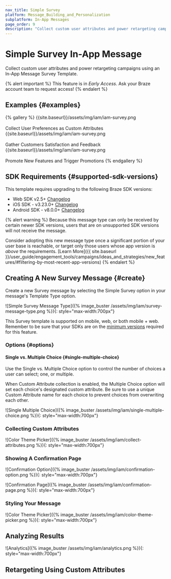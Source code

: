 ```yaml
---
nav_title: Simple Survey
platform: Message_Building_and_Personalization
subplatform: In-App Messages
page_order: 9
description: "Collect custom user attributes and power retargeting campaigns using an In-App Message Survey Template."
---
```


# Simple Survey In-App Message

Collect custom user attributes and power retargeting campaigns using an In-App Message Survey Template.

{% alert important %}
This feature is in *Early Access*. Ask your Braze account team to request access!
{% endalert %}

## Examples {#examples}

<style>
.swiper-container .swiper-description p {
    font-size: 1.7rem;
}
</style>
{% gallery %}
 {{site.baseurl}}/assets/img/iam/iam-survey.png <br><br> Collect User Preferences as Custom Attributes
 {{site.baseurl}}/assets/img/iam/iam-survey.png <br><br> Gather Customers Satisfaction and Feedback
 {{site.baseurl}}/assets/img/iam/iam-survey.png <br><br> Promote New Features and Trigger Promotions
{% endgallery %}

## SDK Requirements {#supported-sdk-versions}

This template requires upgrading to the following Braze SDK versions:

* Web SDK v2.5+ [Changelog]({{site.baseurl}}/developer_guide/platform_integration_guides/web/changelog/#250)
* iOS SDK - v3.23.0+ [Changelog]({{site.baseurl}}/developer_guide/platform_integration_guides/ios/changelog/#3230)
* Android SDK - v8.0.0+ [Changelog]({{site.baseurl}}/developer_guide/platform_integration_guides/android/changelog/#800)

{% alert warning %}
Because this message type can only be received by certain newer SDK versions, users that are on unsupported SDK versions will not receive the message. 

Consider adopting this new message type once a significant portion of your user base is reachable, or target only those users whose app version is _above_ the requirements. [Learn More]({{ site.baseurl }}/user_guide/engagement_tools/campaigns/ideas_and_strategies/new_features/#filtering-by-most-recent-app-versions)
{% endalert %}

## Creating A New Survey Message {#create}

Create a new Survey message by selecting the Simple Survey option in your message's Template Type option.

![Simple Survey Message Type]({% image_buster /assets/img/iam/survey-message-type.png %}){: style="max-width:700px"}

This Survey template is supported on mobile, web, or both mobile + web. Remember to be sure that your SDKs are on the [minimum versions](#supported-sdk-versions) required for this feature.

### Options {#options}

#### Single vs. Multiple Choice {#single-multiple-choice}

Use the Single vs. Multiple Choice option to control the number of choices a user can select; one, or multiple.

When Custom Attribute collection is enabled, the Multiple Choice option will set each choice's designated custom attribute. Be sure to use a unique Custom Attribute name for each choice to prevent choices from overwriting each other.

![Single Multiple Choice]({% image_buster /assets/img/iam/single-multiple-choice.png %}){: style="max-width:700px"}

### Collecting Custom Attributes

![Color Theme Picker]({% image_buster /assets/img/iam/collect-attributes.png %}){: style="max-width:700px"}

### Showing A Confirmation Page

![Confirmation Option]({% image_buster /assets/img/iam/confirmation-option.png %}){: style="max-width:700px"}

![Confirmation Page]({% image_buster /assets/img/iam/confirmation-page.png %}){: style="max-width:700px"}

### Styling Your Message

![Color Theme Picker]({% image_buster /assets/img/iam/color-theme-picker.png %}){: style="max-width:700px"}

## Analyzing Results

![Analytics]({% image_buster /assets/img/iam/analytics.png %}){: style="max-width:700px"}

## Retargeting Using Custom Attributes



